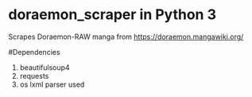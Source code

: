# doraemon_scraper in Python 3
Scrapes Doraemon-RAW manga from https://doraemon.mangawiki.org/

#Dependencies
1. beautifulsoup4
2. requests
3. os
lxml parser used
